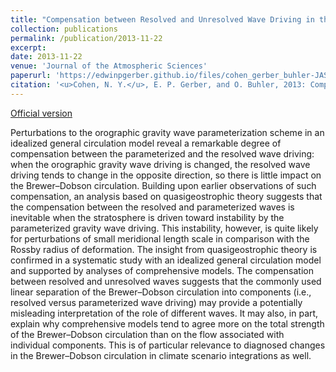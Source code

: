 ```yaml
---
title: "Compensation between Resolved and Unresolved Wave Driving in the Stratosphere: Implications for Downward Control "
collection: publications
permalink: /publication/2013-11-22
excerpt: 
date: 2013-11-22
venue: 'Journal of the Atmospheric Sciences'
paperurl: 'https://edwinpgerber.github.io/files/cohen_gerber_buhler-JAS-2013.pdf'
citation: '<u>Cohen, N. Y.</u>, E. P. Gerber, and O. Buhler, 2013: Compensation between Resolved and Unresolved Wave Driving in the Stratosphere: Implications for Downward Control . <i>J. Atmos. Sci.</i>, <b>70</b>, 3780-3798, doi:10.1175/JAS-D-12-0346.1.'
---
```


[Official version](https://doi.org/10.1175/JAS-D-12-0346.1)

Perturbations to the orographic gravity wave parameterization scheme in an idealized general circulation model reveal a remarkable degree of compensation between the parameterized and the resolved wave driving: when the orographic gravity wave driving is changed, the resolved wave driving tends to change in the opposite direction, so there is little impact on the Brewer–Dobson circulation. Building upon earlier observations of such compensation, an analysis based on quasigeostrophic theory suggests that the compensation between the resolved and parameterized waves is inevitable when the stratosphere is driven toward instability by the parameterized gravity wave driving. This instability, however, is quite likely for perturbations of small meridional length scale in comparison with the Rossby radius of deformation. The insight from quasigeostrophic theory is confirmed in a systematic study with an idealized general circulation model and supported by analyses of comprehensive models. The compensation between resolved and unresolved waves suggests that the commonly used linear separation of the Brewer–Dobson circulation into components (i.e., resolved versus parameterized wave driving) may provide a potentially misleading interpretation of the role of different waves. It may also, in part, explain why comprehensive models tend to agree more on the total strength of the Brewer–Dobson circulation than on the flow associated with individual components. This is of particular relevance to diagnosed changes in the Brewer–Dobson circulation in climate scenario integrations as well.
